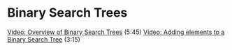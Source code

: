 # Binary Search Trees

[Video: Overview of Binary Search Trees](https://youtu.be/dZktCjAOYcc) (5:45)
[Video: Adding elements to a Binary Search Tree](https://youtu.be/P8Fybn8_yS8) (3:15)

